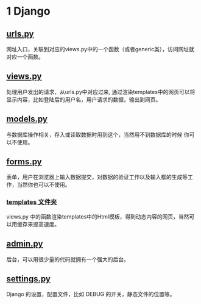 # 1 Django

## [urls.py](https://code.ziqiangxuetang.com/django/django-views-urls.html)

网址入口，关联到对应的views.py中的一个函数（或者generic类），访问网址就对应一个函数。

## [views.py](https://code.ziqiangxuetang.com/django/django-views-urls.html)

处理用户发出的请求，从urls.py中对应过来, 通过渲染templates中的网页可以将显示内容，比如登陆后的用户名，用户请求的数据，输出到网页。

## [models.py](https://code.ziqiangxuetang.com/django/django-models.html)

与数据库操作相关，存入或读取数据时用到这个，当然用不到数据库的时候 你可以不使用。

## [forms.py](https://code.ziqiangxuetang.com/django/django-forms.html)

表单，用户在浏览器上输入数据提交，对数据的验证工作以及输入框的生成等工作，当然你也可以不使用。

### [templates 文件夹]()

views.py 中的函数渲染templates中的Html模板，得到动态内容的网页，当然可以用缓存来提高速度。

## [admin.py](https://code.ziqiangxuetang.com/django/django-admin.html)

后台，可以用很少量的代码就拥有一个强大的后台。

## [settings.py](https://code.ziqiangxuetang.com/django/django-settings.html)

Django 的设置，配置文件，比如 DEBUG 的开关，静态文件的位置等。

